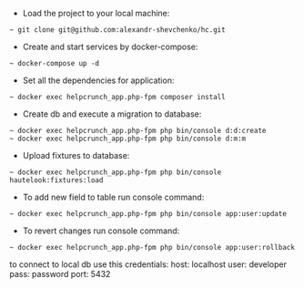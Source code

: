 - Load the project to your local machine:
```
~ git clone git@github.com:alexandr-shevchenko/hc.git
```

- Create and start services by docker-compose:
```
~ docker-compose up -d
```

- Set all the dependencies for application:
```
~ docker exec helpcrunch_app.php-fpm composer install
```

- Create db and execute a migration to database:
```
~ docker exec helpcrunch_app.php-fpm php bin/console d:d:create
~ docker exec helpcrunch_app.php-fpm php bin/console d:m:m
```

- Upload fixtures to database:
```
~ docker exec helpcrunch_app.php-fpm php bin/console hautelook:fixtures:load
```

- To add new field to table run console command:
```
~ docker exec helpcrunch_app.php-fpm php bin/console app:user:update
```

- To revert changes run console command:
```
~ docker exec helpcrunch_app.php-fpm php bin/console app:user:rollback
```

to connect to local db use this credentials:
host: localhost
user: developer
pass: password
port: 5432